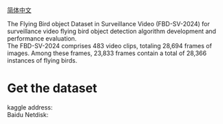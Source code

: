 [简体中文](README_CN.md)

The Flying Bird object Dataset in Surveillance Video (FBD-SV-2024) for surveillance video flying bird object detection algorithm development and performance evaluation.  
The FBD-SV-2024 comprises 483 video clips, totaling 28,694 frames of images. Among these frames, 23,833 frames contain a total of 28,366 instances of flying birds.
# Get the dataset
kaggle address:  
Baidu Netdisk:  